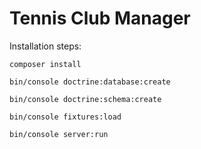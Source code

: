 Tennis Club Manager
=======


Installation steps:

`composer install`

`bin/console doctrine:database:create`

`bin/console doctrine:schema:create`

`bin/console fixtures:load`

`bin/console server:run`
